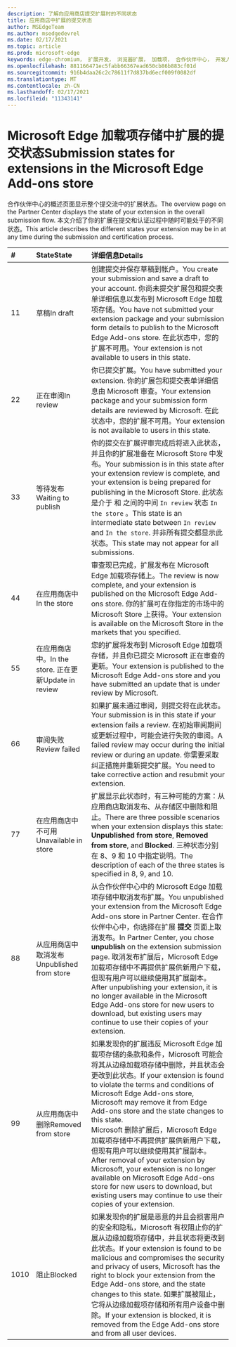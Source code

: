 ```yaml
---
description: 了解向应用商店提交扩展时的不同状态
title: 应用商店中扩展的提交状态
author: MSEdgeTeam
ms.author: msedgedevrel
ms.date: 02/17/2021
ms.topic: article
ms.prod: microsoft-edge
keywords: edge-chromium， 扩展开发， 浏览器扩展， 加载项， 合作伙伴中心， 开发人员
ms.openlocfilehash: 881166471ec5fabb66367ead650cb86b883cf01d
ms.sourcegitcommit: 916b4daa26c2c78611f7d837bd6ecf009f0082df
ms.translationtype: MT
ms.contentlocale: zh-CN
ms.lasthandoff: 02/17/2021
ms.locfileid: "11343141"
---
```

# <span data-ttu-id="581b0-104">Microsoft Edge 加载项存储中扩展的提交状态</span><span class="sxs-lookup"><span data-stu-id="581b0-104">Submission states for extensions in the Microsoft Edge Add-ons store</span></span>  

<span data-ttu-id="581b0-105">合作伙伴中心的概述页面显示整个提交流中的扩展状态。</span><span class="sxs-lookup"><span data-stu-id="581b0-105">The overview page on the Partner Center displays the state of your extension in the overall submission flow.</span></span>  <span data-ttu-id="581b0-106">本文介绍了你的扩展在提交和认证过程中随时可能处于的不同状态。</span><span class="sxs-lookup"><span data-stu-id="581b0-106">This article describes the different states your extension may be in at any time during the submission and certification process.</span></span>  

| # |  <span data-ttu-id="581b0-107">State</span><span class="sxs-lookup"><span data-stu-id="581b0-107">State</span></span> |  <span data-ttu-id="581b0-108">详细信息</span><span class="sxs-lookup"><span data-stu-id="581b0-108">Details</span></span> |  
|:--- |:--- |:--- |  
| <span data-ttu-id="581b0-109">1</span><span class="sxs-lookup"><span data-stu-id="581b0-109">1</span></span> |  <span data-ttu-id="581b0-110">草稿</span><span class="sxs-lookup"><span data-stu-id="581b0-110">In draft</span></span> |  <span data-ttu-id="581b0-111">创建提交并保存草稿到帐户。</span><span class="sxs-lookup"><span data-stu-id="581b0-111">You create your submission and save a draft to your account.</span></span>  <span data-ttu-id="581b0-112">你尚未提交扩展包和提交表单详细信息以发布到 Microsoft Edge 加载项存储。</span><span class="sxs-lookup"><span data-stu-id="581b0-112">You have not submitted your extension package and your submission form details to publish to the Microsoft Edge Add-ons store.</span></span>  <span data-ttu-id="581b0-113">在此状态中，您的扩展不可用。</span><span class="sxs-lookup"><span data-stu-id="581b0-113">Your extension is not available to users in this state.</span></span>  |  
| <span data-ttu-id="581b0-114">2</span><span class="sxs-lookup"><span data-stu-id="581b0-114">2</span></span>|  <span data-ttu-id="581b0-115">正在审阅</span><span class="sxs-lookup"><span data-stu-id="581b0-115">In review</span></span> |  <span data-ttu-id="581b0-116">你已提交扩展。</span><span class="sxs-lookup"><span data-stu-id="581b0-116">You have submitted your extension.</span></span>  <span data-ttu-id="581b0-117">你的扩展包和提交表单详细信息由 Microsoft 审查。</span><span class="sxs-lookup"><span data-stu-id="581b0-117">Your extension package and your submission form details are reviewed by Microsoft.</span></span>  <span data-ttu-id="581b0-118">在此状态中，您的扩展不可用。</span><span class="sxs-lookup"><span data-stu-id="581b0-118">Your extension is not available to users in this state.</span></span>  |  
| <span data-ttu-id="581b0-119">3</span><span class="sxs-lookup"><span data-stu-id="581b0-119">3</span></span>|  <span data-ttu-id="581b0-120">等待发布</span><span class="sxs-lookup"><span data-stu-id="581b0-120">Waiting to publish</span></span> |  <span data-ttu-id="581b0-121">你的提交在扩展评审完成后将进入此状态，并且你的扩展准备在 Microsoft Store 中发布。</span><span class="sxs-lookup"><span data-stu-id="581b0-121">Your submission is in this state after your extension review is complete, and your extension is being prepared for publishing in the Microsoft Store.</span></span>  <span data-ttu-id="581b0-122">此状态是介于 和 之间的中间 `In review` 状态 `In the store` 。</span><span class="sxs-lookup"><span data-stu-id="581b0-122">This state is an intermediate state between `In review` and `In the store`.</span></span>  <span data-ttu-id="581b0-123">并非所有提交都显示此状态。</span><span class="sxs-lookup"><span data-stu-id="581b0-123">This state may not appear for all submissions.</span></span>  |  
| <span data-ttu-id="581b0-124">4</span><span class="sxs-lookup"><span data-stu-id="581b0-124">4</span></span>|  <span data-ttu-id="581b0-125">在应用商店中</span><span class="sxs-lookup"><span data-stu-id="581b0-125">In the store</span></span> |  <span data-ttu-id="581b0-126">审查现已完成，扩展发布在 Microsoft Edge 加载项存储上。</span><span class="sxs-lookup"><span data-stu-id="581b0-126">The review is now complete, and your extension is published on the Microsoft Edge Add-ons store.</span></span>  <span data-ttu-id="581b0-127">你的扩展可在你指定的市场中的 Microsoft Store 上获得。</span><span class="sxs-lookup"><span data-stu-id="581b0-127">Your extension is available on the Microsoft Store in the markets that you specified.</span></span>  |  
| <span data-ttu-id="581b0-128">5</span><span class="sxs-lookup"><span data-stu-id="581b0-128">5</span></span> |  <span data-ttu-id="581b0-129">在应用商店中。</span><span class="sxs-lookup"><span data-stu-id="581b0-129">In the store.</span></span>  <span data-ttu-id="581b0-130">正在更新</span><span class="sxs-lookup"><span data-stu-id="581b0-130">Update in review</span></span> |  <span data-ttu-id="581b0-131">您的扩展将发布到 Microsoft Edge 加载项存储，并且你已提交 Microsoft 正在审查的更新。</span><span class="sxs-lookup"><span data-stu-id="581b0-131">Your extension is published to the Microsoft Edge Add-ons store and you have submitted an update that is under review by Microsoft.</span></span>  |  
| <span data-ttu-id="581b0-132">6</span><span class="sxs-lookup"><span data-stu-id="581b0-132">6</span></span> |  <span data-ttu-id="581b0-133">审阅失败</span><span class="sxs-lookup"><span data-stu-id="581b0-133">Review failed</span></span> |  <span data-ttu-id="581b0-134">如果扩展未通过审阅，则提交将在此状态。</span><span class="sxs-lookup"><span data-stu-id="581b0-134">Your submission is in this state if your extension fails a review.</span></span>  <span data-ttu-id="581b0-135">在初始审阅期间或更新过程中，可能会进行失败的审阅。</span><span class="sxs-lookup"><span data-stu-id="581b0-135">A failed review may occur during the initial review or during an update.</span></span>  <span data-ttu-id="581b0-136">你需要采取纠正措施并重新提交扩展。</span><span class="sxs-lookup"><span data-stu-id="581b0-136">You need to take corrective action and resubmit your extension.</span></span>  |  
| <span data-ttu-id="581b0-137">7</span><span class="sxs-lookup"><span data-stu-id="581b0-137">7</span></span> |  <span data-ttu-id="581b0-138">在应用商店中不可用</span><span class="sxs-lookup"><span data-stu-id="581b0-138">Unavailable in store</span></span> |  <span data-ttu-id="581b0-139">扩展显示此状态时，有三种可能的方案：从 应用商店取消发布、从存储区中删除和阻止。</span><span class="sxs-lookup"><span data-stu-id="581b0-139">There are three possible scenarios when your extension displays this state:  **Unpublished from store**, **Removed from store**, and **Blocked**.</span></span>  <span data-ttu-id="581b0-140">三种状态分别在 8、9 和 10 中指定说明。</span><span class="sxs-lookup"><span data-stu-id="581b0-140">The description of each of the three states is specified in 8, 9, and 10.</span></span>  |  
| <span data-ttu-id="581b0-141">8</span><span class="sxs-lookup"><span data-stu-id="581b0-141">8</span></span> |  <span data-ttu-id="581b0-142">从应用商店中取消发布</span><span class="sxs-lookup"><span data-stu-id="581b0-142">Unpublished from store</span></span> |  <span data-ttu-id="581b0-143">从合作伙伴中心中的 Microsoft Edge 加载项存储中取消发布扩展。</span><span class="sxs-lookup"><span data-stu-id="581b0-143">You unpublished your extension from the Microsoft Edge Add-ons store in Partner Center.</span></span>  <span data-ttu-id="581b0-144">在合作伙伴中心中，你选择在扩展 **提交** 页面上取消发布。</span><span class="sxs-lookup"><span data-stu-id="581b0-144">In Partner Center, you chose **unpublish** on the extension submission page.</span></span>  <span data-ttu-id="581b0-145">取消发布扩展后，Microsoft Edge 加载项存储中不再提供扩展供新用户下载，但现有用户可以继续使用其扩展副本。</span><span class="sxs-lookup"><span data-stu-id="581b0-145">After unpublishing your extension, it is no longer available in the Microsoft Edge Add-ons store for new users to download, but existing users may continue to use their copies of your extension.</span></span>  |  
| <span data-ttu-id="581b0-146">9</span><span class="sxs-lookup"><span data-stu-id="581b0-146">9</span></span> |  <span data-ttu-id="581b0-147">从应用商店中删除</span><span class="sxs-lookup"><span data-stu-id="581b0-147">Removed from store</span></span> |  <span data-ttu-id="581b0-148">如果发现你的扩展违反 Microsoft Edge 加载项存储的条款和条件，Microsoft 可能会将其从边缘加载项存储中删除，并且状态会更改到此状态。</span><span class="sxs-lookup"><span data-stu-id="581b0-148">If your extension is found to violate the terms and conditions of Microsoft Edge Add-ons store, Microsoft may remove it from Edge Add-ons store and the state changes to this state.</span></span>  <br />  <span data-ttu-id="581b0-149">Microsoft 删除扩展后，Microsoft Edge 加载项存储中不再提供扩展供新用户下载，但现有用户可以继续使用其扩展副本。</span><span class="sxs-lookup"><span data-stu-id="581b0-149">After removal of your extension by Microsoft, your extension is no longer available on Microsoft Edge Add-ons store for new users to download, but existing users may continue to use their copies of your extension.</span></span>  |  
| <span data-ttu-id="581b0-150">10</span><span class="sxs-lookup"><span data-stu-id="581b0-150">10</span></span> |  <span data-ttu-id="581b0-151">阻止</span><span class="sxs-lookup"><span data-stu-id="581b0-151">Blocked</span></span> |  <span data-ttu-id="581b0-152">如果发现你的扩展是恶意的并且会损害用户的安全和隐私，Microsoft 有权阻止你的扩展从边缘加载项存储中，并且状态将更改到此状态。</span><span class="sxs-lookup"><span data-stu-id="581b0-152">If your extension is found to be malicious and compromises the security and privacy of users, Microsoft has the right to block your extension from the Edge Add-ons store, and the state changes to this state.</span></span>  <span data-ttu-id="581b0-153">如果扩展被阻止，它将从边缘加载项存储和所有用户设备中删除。</span><span class="sxs-lookup"><span data-stu-id="581b0-153">If your extension is blocked, it is removed from the Edge Add-ons store and from all user devices.</span></span>  |  
